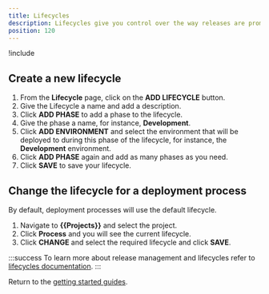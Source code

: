 ```yaml
---
title: Lifecycles
description: Lifecycles give you control over the way releases are promoted between environments.
position: 120
---
```


!include <lifecycles>

## Create a new lifecycle

1. From the **Lifecycle** page, click on the **ADD LIFECYCLE** button.
1. Give the Lifecycle a name and add a description.
1. Click **ADD PHASE** to add a phase to the lifecycle.
1. Give the phase a name, for instance, **Development**.
1. Click **ADD ENVIRONMENT** and select the environment that will be deployed to during this phase of the lifecycle, for instance, the **Development** environment.
1. Click **ADD PHASE** again and add as many phases as you need.
1. Click **SAVE** to save your lifecycle.

## Change the lifecycle for a deployment process

By default, deployment processes will use the default lifecycle.

1. Navigate to **{{Projects}}** and select the project.
1. Click **Process** and you will see the current lifecycle.
1. Click **CHANGE** and select the required lifecycle and click **SAVE**.

:::success
To learn more about release management and lifecycles refer to [lifecycles documentation](/docs/managing-releases/lifecycles/index.md).
:::

Return to the [getting started guides](/docs/getting-started-guides/index.md).